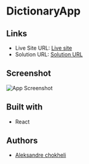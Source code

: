 # DictionaryApp

## Links

- Live Site URL: [Live site](https://dictionary-app-ivory.vercel.app/)
- Solution URL: [Solution URL](https://github.com/aleksandrre/DictionaryApp)

## Screenshot
![App Screenshot](https://github.com/aleksandrre/DictionaryApp/assets/108459639/18791a64-35ef-435b-8aae-9212a23e1759)
## Built with
- React

## Authors
- [Aleksandre chokheli](https://github.com/aleksandrre)
